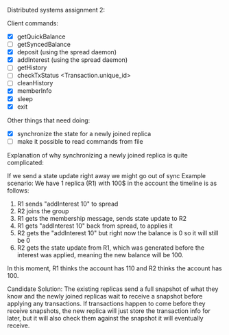 Distributed systems assignment 2:

   Client commands:
   
   - [x] getQuickBalance
   - [ ] getSyncedBalance
   - [x] deposit <amount> (using the spread daemon)
   - [x] addInterest <percent> (using the spread daemon)
   - [ ] getHistory 
   - [ ] checkTxStatus <Transaction.unique_id>
   - [ ] cleanHistory
   - [x] memberInfo
   - [x] sleep <duration>
   - [x] exit 

Other things that need doing:


- [x] synchronize the state for a newly joined replica
- [ ] make it possible to read commands from file
     
Explanation of why synchronizing a newly joined replica is quite complicated:

If we send a state update right away we might go out of sync
Example scenario: We have 1 replica (R1) with 100$ in the account the timeline is as follows:
1. R1 sends "addInterest 10" to spread
2. R2 joins the group
3. R1 gets the membership message, sends state update to R2
4. R1 gets "addInterest 10" back from spread, to applies it
5. R2 gets the "addInterest 10" but right now the balance is 0
so it will still be 0 
6. R2 gets the state update from R1, which was generated before 
the interest was applied, meaning the new balance will be 100.

In this moment, R1 thinks the account has 110 and R2 thinks the account
has 100.

Candidate Solution:
The existing replicas send a full snapshot of what they know and the newly
joined replicas wait to receive a snapshot before applying any transactions.
If transactions happen to come before they receive snapshots, 
the new replica will just store the transaction info for later, but it will
also check them against the snapshot it will eventually receive.

